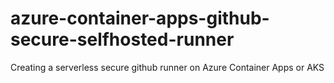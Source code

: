 # azure-container-apps-github-secure-selfhosted-runner
Creating a serverless secure github runner on Azure Container Apps or AKS
